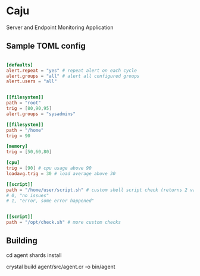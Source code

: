 # Caju

Server and Endpoint Monitoring Application


## Sample TOML config 
```toml

[defaults]
alert.repeat = "yes" # repeat alert on each cycle
alert.groups = "all" # alert all configured groups
alert.users = "all"


[[filesystem]]
path = "root"
trig = [80,90,95]
alert.groups = "sysadmins"

[[filesystem]]
path = "/home"
trig = 90

[memory]
trig = [50,60,80]

[cpu]
trig = [90] # cpu usage above 90
loadavg.trig = 30 # load average above 30

[[script]]
path = "/home/user/script.sh" # custom shell script check (returns 2 values, shell output 1/0 and message, ie
# 0, "no issues"
# 1, "error, some error happened"


[[script]]
path = "/opt/check.sh" # more custom checks

```


## Building

cd agent
shards install

crystal build agent/src/agent.cr -o bin/agent